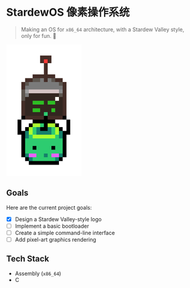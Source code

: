 # StardewOS 像素操作系统

> Making an OS for `x86_64` architecture, with a Stardew Valley style, only for fun. 🚀

<img src="JunimoOS_2.png" width="200">

## Goals

Here are the current project goals:

- [x] Design a Stardew Valley-style logo
- [ ] Implement a basic bootloader
- [ ] Create a simple command-line interface
- [ ] Add pixel-art graphics rendering

## Tech Stack

- Assembly (`x86_64`)
- C